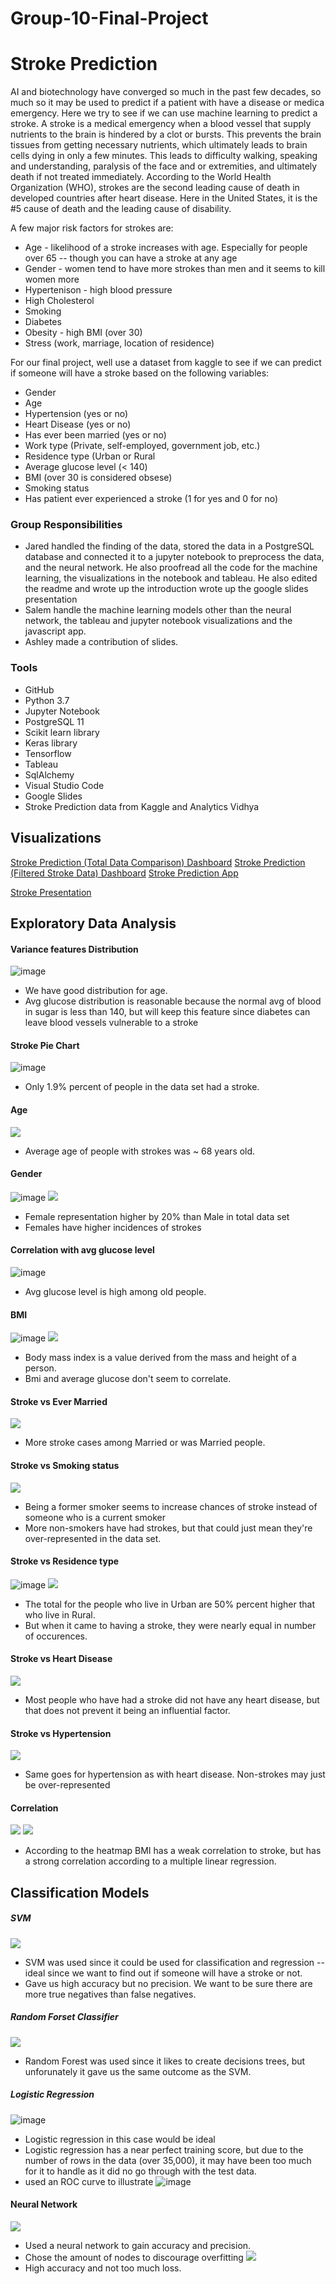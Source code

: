 # Group-10-Final-Project
# Stroke Prediction
AI and biotechnology have converged so much in the past few decades, so much so it may be used to predict if a patient with have a disease or medica emergency. Here we try to see if we can use machine learning to predict a stroke. A stroke is a medical emergency when a blood vessel that supply nutrients to the brain is hindered  by a clot or bursts. This prevents the brain tissues from getting necessary nutrients, which ultimately leads to brain cells dying in only a few minutes. This leads to difficulty walking, speaking and understanding, paralysis of the face and or extremities, and ultimately death if not treated immediately. According to the World Health Organization (WHO), strokes are the second leading cause of death in developed countries after heart disease. Here in the United States, it is the #5 cause of death and the leading cause of disability.

A few major risk factors for strokes are:
* Age - likelihood of a stroke increases with age. Especially for people over 65 -- though you can have a stroke at any age
* Gender - women tend to have more strokes than men and it seems to kill women more
* Hypertenison - high blood pressure
* High Cholesterol
* Smoking
* Diabetes
* Obesity - high BMI (over 30)
* Stress (work, marriage, location of residence)

For our final project, well use a dataset from kaggle to see if we can predict if someone will have a stroke based on the following variables:
* Gender
* Age
* Hypertension (yes or no)
* Heart Disease (yes or no)
* Has ever been married (yes or no)
* Work type (Private, self-employed, government job, etc.)
* Residence type (Urban or Rural
* Average glucose level (< 140)
* BMI (over 30 is considered obsese)
* Smoking status
* Has patient ever experienced a stroke (1 for yes and 0 for no)

### Group Responsibilities
* Jared handled the finding of the data, stored the data in a PostgreSQL database and connected it to a jupyter notebook to preprocess the data, and the neural network. He also proofread all the code for the machine learning, the visualizations in the notebook and tableau. He also edited the readme and wrote up the introduction wrote up the google slides presentation
* Salem handle the machine learning models other than the neural network, the tableau and jupyter notebook visualizations and the javascript app. 
* Ashley made a contribution of slides.
 
### Tools
* GitHub
* Python 3.7
* Jupyter Notebook
* PostgreSQL 11
* Scikit learn library
* Keras library
* Tensorflow
* Tableau
* SqlAlchemy
* Visual Studio Code
* Google Slides
* Stroke Prediction data from Kaggle and Analytics Vidhya
## Visualizations
[Stroke Prediction (Total Data Comparison) Dashboard](https://public.tableau.com/profile/amr.salem8189#!/vizhome/StrokePredictionDashboard/StrokePredictionDash?publish=yes)
[Stroke Prediction (Filtered Stroke Data) Dashboard](https://public.tableau.com/profile/jared.clarke#!/vizhome/Stoke_data_features/Dashboard2?publish=yes)
[Stroke Prediction App]( https://nypasha1928.github.io/Stroke_Prediction_App/)

[Stroke Presentation](https://github.com/nypasha1928/Group-10-Final-Project/blob/main/Stroke_prediction_Final_presentation.pdf)
## Exploratory Data Analysis

#### Variance features Distribution

![image](https://github.com/nypasha1928/Group-10-Final-Project/blob/main/image/Variance%20features%20Distribution.png)

 * We have good distribution for age.
 * Avg glucose distribution is reasonable because the normal avg of blood in sugar is less than 140, but will keep this feature since diabetes can leave blood vessels vulnerable to a stroke


#### Stroke Pie Chart
![image](https://github.com/nypasha1928/Group-10-Final-Project/blob/main/image/Stroke_breakdown_total.png)
 * Only 1.9% percent of people in the data set had a stroke. 
 
#### Age
![](https://github.com/nypasha1928/Group-10-Final-Project/blob/main/image/avg_age.png)
* Average age of people with strokes was ~ 68 years old. 

#### Gender
 ![image](https://github.com/nypasha1928/Group-10-Final-Project/blob/main/image/Stroke%20vs%20Gender.png)
  ![](https://github.com/nypasha1928/Group-10-Final-Project/blob/main/image/stroke_gender.png)
  * Female representation higher by 20% than Male in total data set
  * Females have higher incidences of strokes
 

#### Correlation with avg glucose level 
 ![image](https://github.com/nypasha1928/Group-10-Final-Project/blob/main/image/Age%20vs%20avg_glucose_level.png) 
  * Avg glucose level is high among old people.

#### BMI
![image](https://github.com/nypasha1928/Group-10-Final-Project/blob/main/image/BMI.png)
![](https://github.com/nypasha1928/Group-10-Final-Project/blob/main/image/BMI%20vs%20Avg_glucose.png)
 * Body mass index is a value derived from the mass and height of a person.
 * Bmi and average glucose don't seem to correlate.

#### Stroke vs Ever Married
![](https://github.com/nypasha1928/Group-10-Final-Project/blob/main/image/ever_married_stroke.png)
* More stroke cases among Married or was Married people.


#### Stroke vs Smoking status
![](https://github.com/nypasha1928/Group-10-Final-Project/blob/main/stroke_smoke.png)
 * Being a former smoker seems to increase chances of stroke instead of someone who is a current smoker
 * More non-smokers have had strokes, but that could just mean they're over-represented in the data set. 


#### Stroke vs Residence type
![image](https://github.com/nypasha1928/Group-10-Final-Project/blob/main/image/Stroke%20vs%20Residence%20type.png)
![](https://github.com/nypasha1928/Group-10-Final-Project/blob/main/image/stroke_residence.png)
 * The total for the people who live in Urban are  50% percent higher that who live in Rural.
 * But when it came to having a stroke, they were nearly equal in number of occurences. 



#### Stroke vs Heart Disease
![](https://github.com/nypasha1928/Group-10-Final-Project/blob/main/image/stroke_heart_disease.png)
 * Most people who have had a stroke did not have any heart disease, but that does not prevent it being an influential factor. 


#### Stroke vs Hypertension 
![](https://github.com/nypasha1928/Group-10-Final-Project/blob/main/image/stroke_HYPERTENSION.png)
 * Same goes for hypertension as with heart disease. Non-strokes may just be over-represented 
#### Correlation 
![](https://github.com/nypasha1928/Group-10-Final-Project/blob/main/image/Heatmap%20correlation.png)
![](https://github.com/nypasha1928/Group-10-Final-Project/blob/main/image/Multiple_linear_regression.png)
* According to the heatmap BMI has a weak correlation to stroke, but has a strong correlation according to a multiple linear regression.

## Classification Models

##### SVM
![](https://github.com/nypasha1928/Group-10-Final-Project/blob/main/image/svm_score.png)
* SVM was used since it could be used for classification and regression -- ideal since we want to find out if someone will have a stroke or not.
* Gave us high accuracy but no precision. We want to be sure there are more true negatives than false negatives.
##### Random Forset Classifier
![](https://github.com/nypasha1928/Group-10-Final-Project/blob/main/image/random_forest_score.png)
* Random Forest was used since it likes to create decisions trees, but unforunately it gave us the same outcome as the SVM.
##### Logistic Regression 
![image](https://github.com/nypasha1928/Group-10-Final-Project/blob/main/image/Logistic%20Regression.png)
* Logistic regression in this case would be ideal 
* Logistic regression has a near perfect training score, but due to the number of rows in the data (over 35,000), it may have been too much for it to handle as it did no go through with the test data.
* used an ROC curve to illustrate
![image](https://github.com/nypasha1928/Group-10-Final-Project/blob/main/image/ROC%20Curves%20for%20LR.png)

#### Neural Network
![](https://github.com/nypasha1928/Group-10-Final-Project/blob/main/image/nn_nodes.png)
* Used a neural network to gain accuracy and precision.
* Chose the amount of nodes to discourage overfitting
![](https://github.com/nypasha1928/Group-10-Final-Project/blob/main/image/nn_accuracy.png)
* High accuracy and not too much loss.

